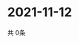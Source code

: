 # 2021-11-12
  共 0条

  <!-- BEGIN -->
  <!-- 最后更新时间Fri Nov 12 2021 09:03:31 GMT+0000 (Coordinated Universal Time) -->
  
  <!-- END -->
  
  